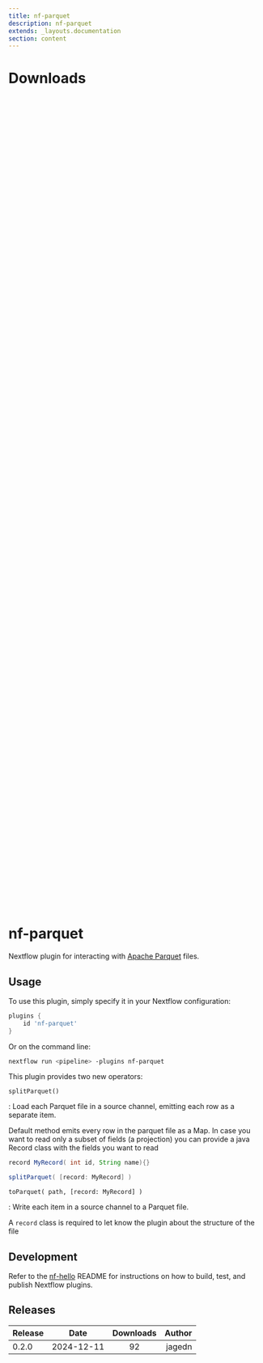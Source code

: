 ```yaml
---
title: nf-parquet
description: nf-parquet
extends: _layouts.documentation
section: content
---
```


# Downloads

<div style="position: relative; height:40vh; width:80vw">
    <canvas id="releases"></canvas>
</div>

# nf-parquet

Nextflow plugin for interacting with [Apache Parquet](https://parquet.apache.org/) files.

## Usage

To use this plugin, simply specify it in your Nextflow configuration:

```groovy
plugins {
    id 'nf-parquet'
}
```

Or on the command line:

```bash
nextflow run <pipeline> -plugins nf-parquet
```

This plugin provides two new operators:

`splitParquet()`

: Load each Parquet file in a source channel, emitting each row as a separate item.

Default method emits every row in the parquet file as a Map.
In case you want to read only a subset
of fields (a projection) you can provide a java Record class with the fields you want to read

```groovy
record MyRecord( int id, String name){}

splitParquet( [record: MyRecord] )
```

`toParquet( path, [record: MyRecord] )`

: Write each item in a source channel to a Parquet file.

A `record` class is required to let know the plugin about the structure of the file

## Development

Refer to the [nf-hello](https://github.com/nextflow-io/nf-hello) README for instructions on how to build, test, and publish Nextflow plugins.


## Releases

| Release                               |                       Date                       |                   Downloads                    |                           Author |
| :------------ |:------------------------------------------------:|:----------------------------------------------:|---------------------------------:|
 |  0.2.0                                               | 2024-12-11                                          | 92                                                 | jagedn                                             |


<script>

(async function() {
    const data = [

        {
            date: `2024-12-11`,
            count: 92,
            y: '0.2.0' },

    ];

    new Chart(
        document.getElementById('releases'),
        {
            type: 'bar',
            data: {
                labels: data.map(row => row.y),
                datasets: [
                    {
                        label: 'Donwloads',
                        data: data,
                        parsing: {
                            xAxisKey: 'count'
                        }
                    }
                ]
            },
            options: {
                indexAxis: 'y',
                plugins: {
                    tooltip:{
                        enabled: true,
                        callbacks: {
                            beforeLabel: function (tooltipData) {
                                const labels =
                                    tooltipData.dataset.label.toString();
                                const values =
                                    tooltipData.dataset.data[tooltipData.dataIndex];

                                return `Released (${values.date})`;
                            },
                            label: function (tooltipData) {
                                const labels =
                                    tooltipData.dataset.label.toString();
                                const values =
                                    tooltipData.dataset.data[tooltipData.dataIndex];

                                return `${labels} : ${values.count}`;
                            },
                        },
                    }                    
                }
            },
        }
    );
})();
</script>